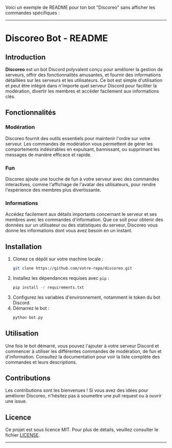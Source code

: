 Voici un exemple de README pour ton bot "Discoreo" sans afficher les commandes spécifiques :

---

# Discoreo Bot - README

## Introduction

**Discoreo** est un bot Discord polyvalent conçu pour améliorer la gestion de serveurs, offrir des fonctionnalités amusantes, et fournir des informations détaillées sur les serveurs et les utilisateurs. Ce bot est simple d'utilisation et peut être intégré dans n'importe quel serveur Discord pour faciliter la modération, divertir les membres et accéder facilement aux informations clés.

## Fonctionnalités

### Modération
Discoreo fournit des outils essentiels pour maintenir l'ordre sur votre serveur. Les commandes de modération vous permettent de gérer les comportements indésirables en expulsant, bannissant, ou supprimant les messages de manière efficace et rapide.

### Fun
Discoreo ajoute une touche de fun à votre serveur avec des commandes interactives, comme l'affichage de l'avatar des utilisateurs, pour rendre l'expérience des membres plus divertissante.

### Informations
Accédez facilement aux détails importants concernant le serveur et ses membres avec les commandes d'information. Que ce soit pour obtenir des données sur un utilisateur ou des statistiques du serveur, Discoreo vous donne les informations dont vous avez besoin en un instant.

## Installation

1. Clonez ce dépôt sur votre machine locale :
   ```bash
   git clone https://github.com/votre-repo/discoreo.git
   ```
2. Installez les dépendances requises avec `pip` :
   ```bash
   pip install -r requirements.txt
   ```
3. Configurez les variables d'environnement, notamment le token du bot Discord.
4. Démarrez le bot :
   ```bash
   python bot.py
   ```

## Utilisation

Une fois le bot démarré, vous pouvez l'ajouter à votre serveur Discord et commencer à utiliser les différentes commandes de modération, de fun et d'information. Consultez la documentation pour voir la liste complète des commandes et leurs descriptions.

## Contributions

Les contributions sont les bienvenues ! Si vous avez des idées pour améliorer Discoreo, n'hésitez pas à soumettre une pull request ou à ouvrir une issue.

## Licence

Ce projet est sous licence MIT. Pour plus de détails, veuillez consulter le fichier [LICENSE](LICENSE).

---

